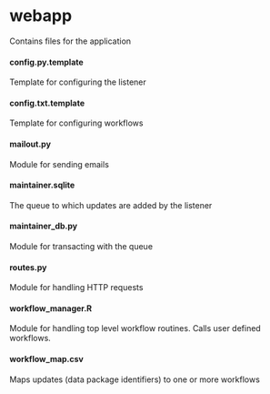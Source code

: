 # webapp
Contains files for the application

#### config.py.template
Template for configuring the listener

#### config.txt.template
Template for configuring workflows

#### mailout.py
Module for sending emails

#### maintainer.sqlite
The queue to which updates are added by the listener

#### maintainer_db.py
Module for transacting with the queue

#### routes.py
Module for handling HTTP requests

#### workflow_manager.R
Module for handling top level workflow routines. Calls user defined workflows.

#### workflow_map.csv
Maps updates (data package identifiers) to one or more workflows
